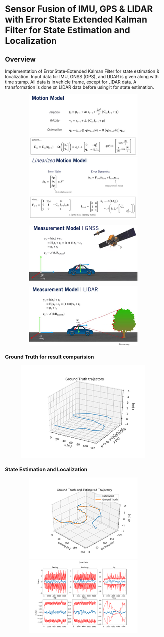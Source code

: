 # Sensor Fusion of IMU, GPS & LIDAR with Error State Extended Kalman Filter for State Estimation  and Localization

## Overview 
Implementation of Error State-Extended Kalman Filter for state estimation & localization. Input data for IMU, GNSS (GPS), and LIDAR is given along with time stamp. All data is in vehicle frame, except for LIDAR data. A transformation is done on LIDAR data before using it for state estimation.

<p align="center">
<img src="https://github.com/varunasthana92/Sensor_Fusion_IMU_GPS_LIDAR_ES_EKF/blob/main/data/motion_model.png" width = 350>
<img src="https://github.com/varunasthana92/Sensor_Fusion_IMU_GPS_LIDAR_ES_EKF/blob/main/data/linearized_motion.png" width = 350>
</p>

<p align="center">
<img src="https://github.com/varunasthana92/Sensor_Fusion_IMU_GPS_LIDAR_ES_EKF/blob/main/data/gnss_model.png" width = 350>
</p>
<p align="center">
<img src="https://github.com/varunasthana92/Sensor_Fusion_IMU_GPS_LIDAR_ES_EKF/blob/main/data/lidar_model.png" width = 350>
</p>

### Ground Truth for result comparision
<p align="center">
<img src="https://github.com/varunasthana92/Sensor_Fusion_IMU_GPS_LIDAR_ES_EKF/blob/main/output/gtruth.png" width = 400>
</p>

### State Estimation and Localization
<p align="center">
<img src="https://github.com/varunasthana92/Sensor_Fusion_IMU_GPS_LIDAR_ES_EKF/blob/main/output/estimation.png" width = 350>
<img src="https://github.com/varunasthana92/Sensor_Fusion_IMU_GPS_LIDAR_ES_EKF/blob/main/output/error_plots.png" width = 350>
</p>



